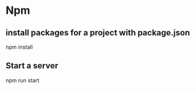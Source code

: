 # Npm

## install packages for a project with package.json
npm install

## Start a server
npm run start




